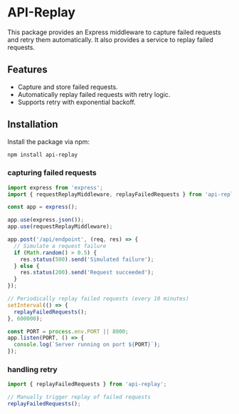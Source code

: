 # API-Replay 

This package provides an Express middleware to capture failed requests and retry them automatically. It also provides a service to replay failed requests.

## Features

- Capture and store failed requests.
- Automatically replay failed requests with retry logic.
- Supports retry with exponential backoff.

## Installation

Install the package via npm:

```bash
npm install api-replay
```
### capturing failed requests
``` javascript
import express from 'express';
import { requestReplayMiddleware, replayFailedRequests } from 'api-replay';

const app = express();

app.use(express.json());
app.use(requestReplayMiddleware);

app.post('/api/endpoint', (req, res) => {
  // Simulate a request failure
  if (Math.random() > 0.5) {
    res.status(500).send('Simulated failure');
  } else {
    res.status(200).send('Request succeeded');
  }
});

// Periodically replay failed requests (every 10 minutes)
setInterval(() => {
  replayFailedRequests();
}, 600000);

const PORT = process.env.PORT || 8000;
app.listen(PORT, () => {
  console.log(`Server running on port ${PORT}`);
});

```
### handling retry
``` javascript
import { replayFailedRequests } from 'api-replay';

// Manually trigger replay of failed requests
replayFailedRequests();

```


